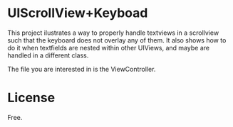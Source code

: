 # UIScrollView+Keyboad

This project ilustrates a way to properly handle textviews in a scrollview such that the keyboard does not overlay any of them. 
It also shows how to do it when textfields are nested within other UIViews, and maybe are handled in a different class.

The file you are interested in is the ViewController. 

# License

Free.
